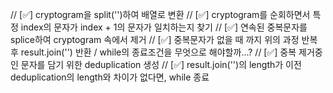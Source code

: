 // [✅] cryptogram을 split('')하여 배열로 변환
// [✅] cryptogram를 순회하면서 특정 index의 문자가 index + 1의 문자가 일치하는지 찾기
// [✅] 연속된 중복문자를 splice하여 cryptogram 속에서 제거
// [✅] 중복문자가 없을 때 까지 위의 과정 반복 후 result.join('') 반환 / while의 종료조건을 무엇으로 해야할까...?
// [✅] 중복 제거중인 문자를 담기 위한 deduplication 생성
// [✅] result.join('')의 length가 이전 deduplication의 length와 차이가 없다면, while 종료
